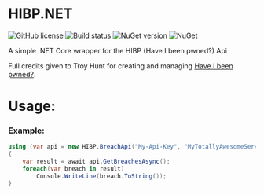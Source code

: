 # HIBP.NET
[![GitHub license](https://img.shields.io/github/license/VisualBean/HIBP.NET.svg)](https://github.com/VisualBean/HIBP.NET/blob/master/LICENSE) [![Build status](https://ci.appveyor.com/api/projects/status/6hhatdf7gw60thgn?svg=true)](https://ci.appveyor.com/project/alexintime/hibp-net) [![NuGet version](https://badge.fury.io/nu/HIBP.NET.svg)](https://badge.fury.io/nu/HIBP.NET)
![NuGet](https://img.shields.io/nuget/dt/HIBP.NET.svg)


A simple .NET Core wrapper for the HIBP (Have I been pwned?) Api

Full credits given to Troy Hunt for creating and managing [Have I been pwned?](https://haveibeenpwned.com).

Usage:
===

### Example:
```csharp
using (var api = new HIBP.BreachApi("My-Api-Key", "MyTotallyAwesomeService"))
{
    var result = await api.GetBreachesAsync();
    foreach(var breach in result)
        Console.WriteLine(breach.ToString());
}
```
